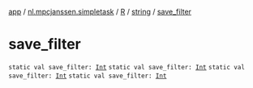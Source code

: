 [app](../../../index.md) / [nl.mpcjanssen.simpletask](../../index.md) / [R](../index.md) / [string](index.md) / [save_filter](.)

# save_filter

`static val save_filter: `[`Int`](https://kotlinlang.org/api/latest/jvm/stdlib/kotlin/-int/index.html)
`static val save_filter: `[`Int`](https://kotlinlang.org/api/latest/jvm/stdlib/kotlin/-int/index.html)
`static val save_filter: `[`Int`](https://kotlinlang.org/api/latest/jvm/stdlib/kotlin/-int/index.html)
`static val save_filter: `[`Int`](https://kotlinlang.org/api/latest/jvm/stdlib/kotlin/-int/index.html)